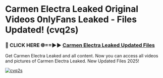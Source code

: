 # Carmen Electra Leaked Original Videos 0nlyFans Leaked - Files Updated! (cvq2s)

<h3>🔴 CLICK HERE 🌐==►► <a href="https://tinyurl.com/ehrbuxhb" rel="nofollow">Carmen Electra Leaked Updated Files</a></h3>

Get Carmen Electra Leaked and all content. Now you can access all videos and pictures of Carmen Electra Leaked. New Updated Files 2025!

[![cvq2s](https://i.imgur.com/lVYEuWS.gif)](https://tinyurl.com/ehrbuxhb)
